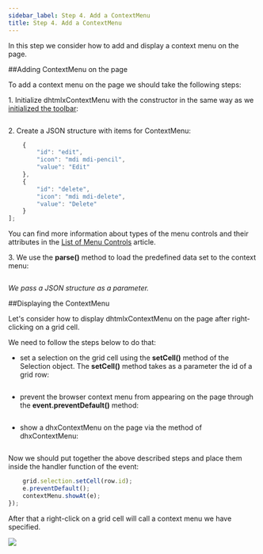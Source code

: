 ```yaml
---
sidebar_label: Step 4. Add a ContextMenu
title: Step 4. Add a ContextMenu
---          
```

In this step we consider how to add and display a context menu on the page.

##Adding ContextMenu on the page

To add a context menu on the page we should take the following steps:

1\. Initialize dhtmlxContextMenu with the constructor in the same way as we [initialized the toolbar](tutorial/basic_application/step3.md):

```javascript
```

2\. Create a JSON structure with items for ContextMenu:

```javascript
	{
    	"id": "edit",
    	"icon": "mdi mdi-pencil",
    	"value": "Edit"
	},
	{
    	"id": "delete",
    	"icon": "mdi mdi-delete",
    	"value": "Delete"
	}
];
```

You can find more information about types of the menu controls and their attributes in the [List of Menu Controls](menu/configuring_menu_items.md) article.


3\. We use the <b>parse()</b> method to load the predefined data set to the context menu:

```javascript
```

<i>We pass a JSON structure as a parameter.</i>

##Displaying the ContextMenu

Let's consider how to display dhtmlxContextMenu on the page after right-clicking on a grid cell.

We need to follow the steps below to do that: 

- set a selection on the grid cell using the <b>setCell()</b> method of the Selection object. The <b>setCell()</b> method takes as a parameter the id of a grid row:

```javascript
```

- prevent the browser context menu from appearing on the page through the **event.preventDefault()** method:

```javascript
```

- show a dhxContextMenu on the page via the [](menu/api/menu_showat_method.md) method of dhxContextMenu:

```javascript
```

Now we should put together the above described steps and place them inside the handler function of the [](grid/api/grid_cellrightclick_event.md) event:

```javascript
	grid.selection.setCell(row.id);
	e.preventDefault();
	contextMenu.showAt(e);
});
```

After that a right-click on a grid cell will call a context menu we have specified.

<img src="tutorial/binding_components/context_menu.png"/>

<div id="tutorial_step">
    <a id="next_step" href="tutorial/binding_components/step5.md"></a>
</div>








